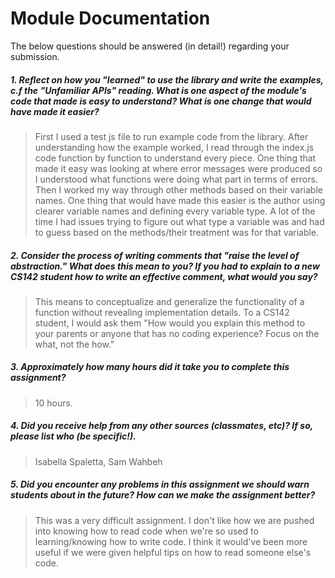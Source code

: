 # Module Documentation

The below questions should be answered (in detail!) regarding your submission.

##### 1. Reflect on how you "learned" to use the library and write the examples, c.f the "Unfamiliar APIs" reading. What is one aspect of the module's code that made is easy to understand? What is one change that would have made it easier?
> First I used a test js file to run example code from the library. After understanding how the example worked, I read through the index.js code function by function to understand every piece. One thing that made it easy was looking at where error messages were produced so I understood what functions were doing what part in terms of errors. Then I worked my way through other methods based on their variable names. One thing that would have made this easier is the author using clearer variable names and defining every variable type. A lot of the time I had issues trying to figure out what type a variable was and had to guess based on the methods/their treatment was for that variable.


##### 2. Consider the process of writing comments that "raise the level of abstraction." What does this mean to you? If you had to explain to a new CS142 student how to write an effective comment, what would you say? #####
> This means to conceptualize and generalize the functionality of a function without revealing implementation details. To a CS142 student, I would ask them "How would you explain this method to your parents or anyone that has no coding experience? Focus on the what, not the how."


##### 3. Approximately how many hours did it take you to complete this assignment? #####
> 10 hours.


##### 4. Did you receive help from any other sources (classmates, etc)? If so, please list who (be specific!). #####
> Isabella Spaletta, Sam Wahbeh


##### 5. Did you encounter any problems in this assignment we should warn students about in the future? How can we make the assignment better? #####
> This was a very difficult assignment. I don't like how we are pushed into knowing how to read code when we're so used to learning/knowing how to write code. I think it would've been more useful if we were given helpful tips on how to read someone else's code.
